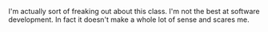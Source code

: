 I'm actually sort of freaking out about this class. I'm not the best at software development. In fact it doesn't make a whole lot of sense and scares me. 
